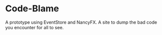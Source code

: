 Code-Blame
==========

A prototype using EventStore and NancyFX. A site to dump the bad code you encounter for all to see.
